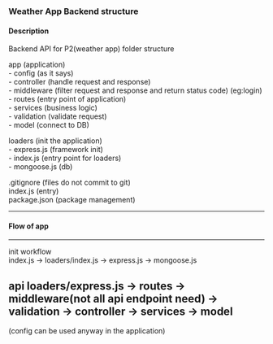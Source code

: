 ### Weather App Backend structure  

#### Description

Backend API for P2(weather app) folder structure

app  (application)  
    - config  (as it says)  
    - controller  (handle request and response)  
    - middleware  (filter request and response and return status code) (eg:login)  
    - routes  (entry point of application)  
    - services  (business logic)  
    - validation  (validate request)  
    - model  (connect to DB)  

loaders  (init the application)  
    - express.js  (framework init)  
    - index.js  (entry point for loaders)  
    - mongoose.js  (db)  

.gitignore  (files do not commit to git)  
index.js  (entry)  
package.json (package management)  

-----------------
#### Flow of app
-----------------
init workflow  
index.js -> loaders/index.js -> express.js -> mongoose.js  

api
loaders/express.js -> routes -> middleware(not all api endpoint need) -> validation -> controller -> services -> model  
---------------------------------------------------------------------------------------------
(config can be used anyway in the application)  

